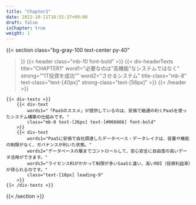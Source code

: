```yaml
---
title: "Chapter1"
date: 2022-10-11T16:55:37+09:00
draft: false
isChapter: true
weight: 1
---
```


{{< section
    class="bg-gray-100 text-center py-40"
>}}
    {{< header
        class="mb-10 font-bold"
    >}}
        {{< div-headerTexts
            title="CHAPTER1"
            word1="必要なのは”高機能”なシステムではなく"
            strong="”IT投資を成功”"
            word2="させるシステム"
            title-class="mb-8"
            text-class="text-[40px]"
            strong-class="text-[56px]"
        >}}
    {{< /header >}}

    {{< div-texts >}}
        {{< div-text
            words1="「PaaSのススメ」が提供しているのは、安価で融通の利くPaaSを使ったシステム構築の仕組みです。"
            class="mb-8 text-[26px] text-[#066666] font-bold"
        >}} 
        {{< div-text
            words1="PaaSに安価で自社調達したデータベース・データレイクは、容量や機能の制限がなく、ガバナンスが利いた状態。"
            words2="データベースの層までコントロールして、安心安全に自由度の高いデータ活用ができます。"
            words3="ライセンス料がかかって制限が多いSaaSと違い、高いROI（投資利益率）が得られるのです。"
            class="text-[18px] leading-9"
        >}} 
    {{< /div-texts >}}
{{< /section >}}
